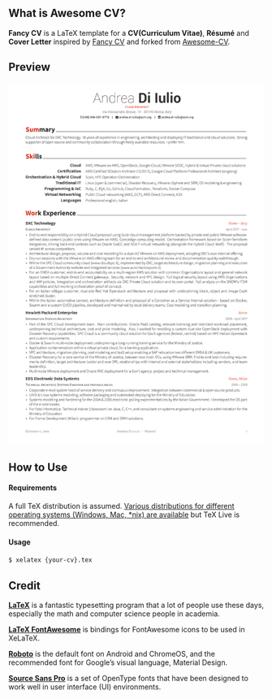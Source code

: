 ## What is Awesome CV?

**Fancy CV** is a LaTeX template for a **CV(Curriculum Vitae)**, **Résumé** and **Cover Letter** inspired by [Fancy CV](https://www.sharelatex.com/templates/cv-or-resume/fancy-cv) and forked from [Awesome-CV](https://github.com/posquit0/Awesome-CV).

## Preview

[![Résumé](https://raw.githubusercontent.com/beggr/Awesome-CV/master/source/resume.jpg)](https://raw.githubusercontent.com/beggr/Awesome-CV/master/source/resume.pdf) 

## How to Use

#### Requirements

A full TeX distribution is assumed.  [Various distributions for different operating systems (Windows, Mac, \*nix) are available](http://tex.stackexchange.com/q/55437) but TeX Live is recommended.

#### Usage

```bash
$ xelatex {your-cv}.tex
```

## Credit

[**LaTeX**](http://www.latex-project.org) is a fantastic typesetting program that a lot of people use these days, especially the math and computer science people in academia.

[**LaTeX FontAwesome**](https://github.com/furl/latex-fontawesome) is bindings for FontAwesome icons to be used in XeLaTeX.

[**Roboto**](https://github.com/google/roboto) is the default font on Android and ChromeOS, and the recommended font for Google’s visual language, Material Design.

[**Source Sans Pro**](https://github.com/adobe-fonts/source-sans-pro) is a set of OpenType fonts that have been designed to work well in user interface (UI) environments.
